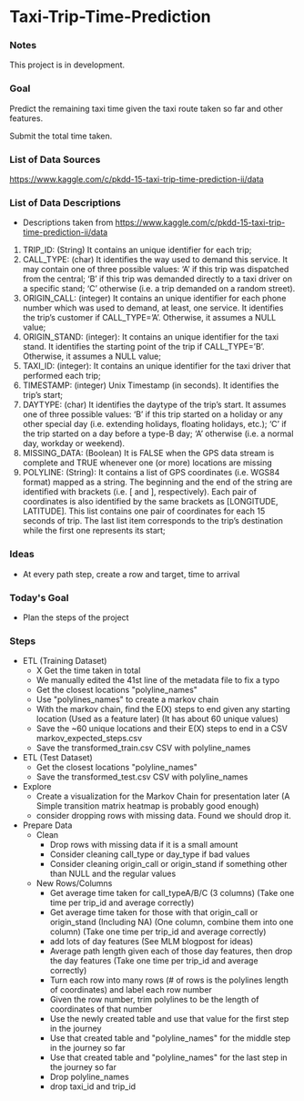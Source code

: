 # Taxi-Trip-Time-Prediction

### Notes

This project is in development.

### Goal

Predict the remaining taxi time given the taxi route taken so far and other features.

Submit the total time taken.

### List of Data Sources

https://www.kaggle.com/c/pkdd-15-taxi-trip-time-prediction-ii/data

### List of Data Descriptions

- Descriptions taken from https://www.kaggle.com/c/pkdd-15-taxi-trip-time-prediction-ii/data
1. TRIP_ID: (String) It contains an unique identifier for each trip;
2. CALL_TYPE: (char) It identifies the way used to demand this service. It may contain one of three possible values:
‘A’ if this trip was dispatched from the central;
‘B’ if this trip was demanded directly to a taxi driver on a specific stand;
‘C’ otherwise (i.e. a trip demanded on a random street).
3. ORIGIN_CALL: (integer) It contains an unique identifier for each phone number which was used to demand, at least, one service. It identifies the trip’s customer if CALL_TYPE=’A’. Otherwise, it assumes a NULL value;
4. ORIGIN_STAND: (integer): It contains an unique identifier for the taxi stand. It identifies the starting point of the trip if CALL_TYPE=’B’. Otherwise, it assumes a NULL value;
5. TAXI_ID: (integer): It contains an unique identifier for the taxi driver that performed each trip;
6. TIMESTAMP: (integer) Unix Timestamp (in seconds). It identifies the trip’s start;
7. DAYTYPE: (char) It identifies the daytype of the trip’s start. It assumes one of three possible values:
‘B’ if this trip started on a holiday or any other special day (i.e. extending holidays, floating holidays, etc.);
‘C’ if the trip started on a day before a type-B day;
‘A’ otherwise (i.e. a normal day, workday or weekend).
8. MISSING_DATA: (Boolean) It is FALSE when the GPS data stream is complete and TRUE whenever one (or more) locations are missing
9. POLYLINE: (String): It contains a list of GPS coordinates (i.e. WGS84 format) mapped as a string. The beginning and the end of the string are identified with brackets (i.e. [ and ], respectively). Each pair of coordinates is also identified by the same brackets as [LONGITUDE, LATITUDE]. This list contains one pair of coordinates for each 15 seconds of trip. The last list item corresponds to the trip’s destination while the first one represents its start;

### Ideas

- At every path step, create a row and target, time to arrival

### Today's Goal

- Plan the steps of the project

### Steps

- ETL (Training Dataset)
  - X Get the time taken in total
  - We manually edited the 41st line of the metadata file to fix a typo
  - Get the closest locations "polyline_names"
  - Use "polylines_names" to create a markov chain
  - With the markov chain, find the E(X) steps to end given any starting location (Used as a feature later) (It has about 60 unique values)
  - Save the ~60 unique locations and their E(X) steps to end in a CSV markov_expected_steps.csv
  - Save the transformed_train.csv CSV with polyline_names
- ETL (Test Dataset)
  - Get the closest locations "polyline_names"
  - Save the transformed_test.csv CSV with polyline_names
- Explore
  - Create a visualization for the Markov Chain for presentation later (A Simple transition matrix heatmap is probably good enough)
  - consider dropping rows with missing data.  Found we should drop it.
- Prepare Data
  - Clean
    - Drop rows with missing data if it is a small amount
    - Consider cleaning call_type or day_type if bad values
    - Consider cleaning origin_call or origin_stand if something other than NULL and the regular values
  - New Rows/Columns
    - Get average time taken for call_typeA/B/C (3 columns) (Take one time per trip_id and average correctly)
    - Get average time taken for those with that origin_call or origin_stand (Including NA) (One column, combine them into one column) (Take one time per trip_id and average correctly)
    - add lots of day features (See MLM blogpost for ideas)
    - Average path length given each of those day features, then drop the day features (Take one time per trip_id and average correctly)
    - Turn each row into many rows (# of rows is the polylines length of coordinates) and label each row number
    - Given the row number, trim polylines to be the length of coordinates of that number
    - Use the newly created table and use that value for the first step in the journey
    - Use that created table and "polyline_names" for the middle step in the journey so far
    - Use that created table and "polyline_names" for the last step in the journey so far
    - Drop polyline_names
    - drop taxi_id and trip_id

